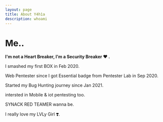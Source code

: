 ```yaml
---
layout: page
title: About Y4h1a
description: whoami
---
```

# Me.. 
**I'm not a Heart Breaker, I'm a Security Breaker ♥️ .**

I smashed my first BOX in Feb 2020.

Web Pentester since I got Essential badge from Pentester Lab in Sep 2020.

Started my Bug Hunting journey since Jan 2021.

intersted in Mobile & iot pentesting too.

SYNACK RED TEAMER wanna be.

I really love my LVLy Girl ❣️.



